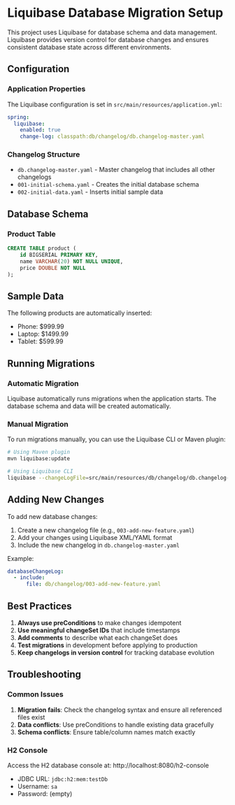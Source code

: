 # Liquibase Database Migration Setup

This project uses Liquibase for database schema and data management. Liquibase provides version control for database changes and ensures consistent database state across different environments.

## Configuration

### Application Properties
The Liquibase configuration is set in `src/main/resources/application.yml`:

```yaml
spring:
  liquibase:
    enabled: true
    change-log: classpath:db/changelog/db.changelog-master.yaml
```

### Changelog Structure
- `db.changelog-master.yaml` - Master changelog that includes all other changelogs
- `001-initial-schema.yaml` - Creates the initial database schema
- `002-initial-data.yaml` - Inserts initial sample data

## Database Schema

### Product Table
```sql
CREATE TABLE product (
    id BIGSERIAL PRIMARY KEY,
    name VARCHAR(20) NOT NULL UNIQUE,
    price DOUBLE NOT NULL
);
```

## Sample Data
The following products are automatically inserted:
- Phone: $999.99
- Laptop: $1499.99
- Tablet: $599.99

## Running Migrations

### Automatic Migration
Liquibase automatically runs migrations when the application starts. The database schema and data will be created automatically.

### Manual Migration
To run migrations manually, you can use the Liquibase CLI or Maven plugin:

```bash
# Using Maven plugin
mvn liquibase:update

# Using Liquibase CLI
liquibase --changeLogFile=src/main/resources/db/changelog/db.changelog-master.yaml update
```

## Adding New Changes

To add new database changes:

1. Create a new changelog file (e.g., `003-add-new-feature.yaml`)
2. Add your changes using Liquibase XML/YAML format
3. Include the new changelog in `db.changelog-master.yaml`

Example:
```yaml
databaseChangeLog:
  - include:
      file: db/changelog/003-add-new-feature.yaml
```

## Best Practices

1. **Always use preConditions** to make changes idempotent
2. **Use meaningful changeSet IDs** that include timestamps
3. **Add comments** to describe what each changeSet does
4. **Test migrations** in development before applying to production
5. **Keep changelogs in version control** for tracking database evolution

## Troubleshooting

### Common Issues
1. **Migration fails**: Check the changelog syntax and ensure all referenced files exist
2. **Data conflicts**: Use preConditions to handle existing data gracefully
3. **Schema conflicts**: Ensure table/column names match exactly

### H2 Console
Access the H2 database console at: http://localhost:8080/h2-console
- JDBC URL: `jdbc:h2:mem:testDb`
- Username: `sa`
- Password: (empty) 